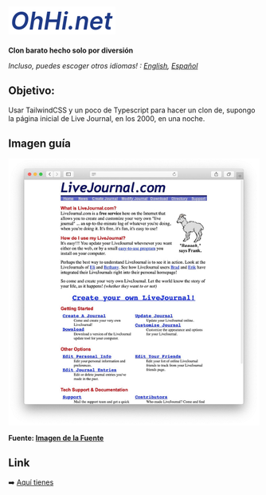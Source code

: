 ## ![Logo](./misc/logo.png)

**Clon barato hecho solo por diversión**

_Incluso, puedes escoger otros idiomas! : [English](README.md), [Español](README.es.md)_

## Objetivo:

Usar TailwindCSS y un poco de Typescript para hacer un clon de, supongo  
la página inicial de Live Journal, en los 2000, en una noche.

## Imagen guía

![LiveJournal](./misc/LiveJournal.jpg)

**Fuente: [Imagen de la Fuente](https://themeisle.com/blog/history-of-blogging/)**

## Link

:arrow_right: [Aquí tienes](https://oh-hi.vercel.app/)

